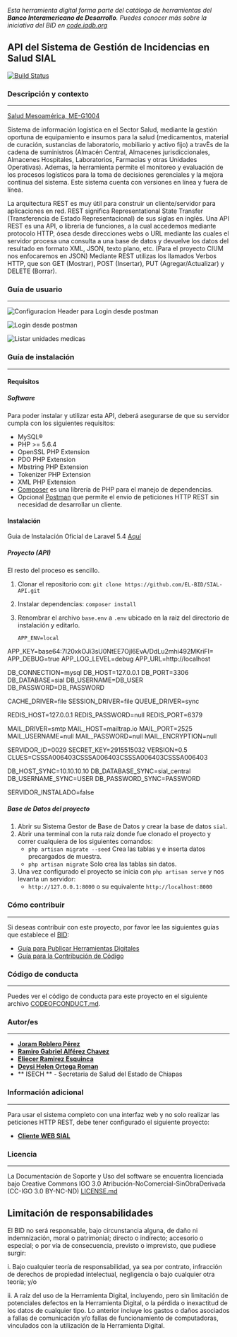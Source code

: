 *Esta herramienta digital forma parte del catálogo de herramientas del **Banco Interamericano de Desarrollo**. Puedes conocer más sobre la iniciativa del BID en [code.iadb.org](https://code.iadb.org)*

## API del Sistema de Gestión de Incidencias en Salud SIAL

[![Build Status](https://travis-ci.org/EL-BID/SIAL-API.svg?branch=master)](https://travis-ci.org/EL-BID/SIAL-API)

### Descripción y contexto
---
[Salud Mesoamérica, ME-G1004](https://www.iadb.org/en/project/ME-G1004 )

Sistema de información logística en el Sector Salud, mediante la gestión oportuna de equipamiento e insumos para la salud (medicamentos, material de curación, sustancias de laboratorio, mobiliario y activo fijo) a travÈs de la cadena de suministros (Almacén Central, Almacenes jurisdiccionales, Almacenes Hospitales, Laboratorios, Farmacias y otras Unidades Operativas). Ademas, la herramienta permite el monitoreo y evaluación de los procesos logísticos para la toma de decisiones gerenciales y la mejora continua del sistema. Este sistema cuenta con versiones en línea y fuera de línea.

La arquitectura REST es muy útil para construir un cliente/servidor para aplicaciones en red. REST significa Representational State Transfer (Transferencia de Estado Representacional) de sus siglas en inglés. Una API REST es una API, o librería de funciones, a la cual accedemos mediante protocolo HTTP, ósea desde direcciones webs o URL mediante las cuales el servidor procesa una consulta a una base de datos y devuelve los datos del resultado en formato XML, JSON, texto plano, etc. (Para el proyecto CIUM nos enfocaremos en JSON) Mediante REST utilizas los llamados Verbos HTTP, que son GET (Mostrar), POST (Insertar), PUT (Agregar/Actualizar) y DELETE (Borrar).

### Guía de usuario
---

![Configuracion Header para Login desde postman](https://github.com/EL-BID/SIAL-API/blob/master/public/img/LoginHeader.png)

![Login desde postman](https://github.com/EL-BID/SIAL-API/blob/master/public/img/LoginUser.png)

![Listar unidades medicas](https://github.com/EL-BID/SIAL-API/blob/master/public/img/ListaUnidadesMedicas.png)

### Guía de instalación
---
#### Requisitos
##### Software
Para poder instalar y utilizar esta API, deberá asegurarse de que su servidor cumpla con los siguientes requisitos:
* MySQL®
* PHP >= 5.6.4
* OpenSSL PHP Extension
* PDO PHP Extension
* Mbstring PHP Extension
* Tokenizer PHP Extension
* XML PHP Extension
* [Composer](https://getcomposer.org/) es una librería de PHP para el manejo de dependencias.
* Opcional [Postman](https://www.getpostman.com/) que permite el envío de peticiones HTTP REST sin necesidad de desarrollar un cliente.

#### Instalación
Guia de Instalación Oficial de Laravel 5.4 [Aquí](https://laravel.com/docs/5.4/installation)
##### Proyecto (API)
El resto del proceso es sencillo.
1. Clonar el repositorio con: `git clone https://github.com/EL-BID/SIAL-API.git`
2. Instalar dependencias: `composer install`
3. Renombrar el archivo `base.env` a `.env` ubicado en la raiz del directorio de instalación y editarlo.
       
       APP_ENV=local
APP_KEY=base64:7I20xkOJi3sU0NtEE7Ojl6EvA/DdLu2mhi492MKriFI=
APP_DEBUG=true
APP_LOG_LEVEL=debug
APP_URL=http://localhost

DB_CONNECTION=mysql
DB_HOST=127.0.0.1
DB_PORT=3306
DB_DATABASE=sial
DB_USERNAME=DB_USER
DB_PASSWORD=DB_PASSWORD

CACHE_DRIVER=file
SESSION_DRIVER=file
QUEUE_DRIVER=sync

REDIS_HOST=127.0.0.1
REDIS_PASSWORD=null
REDIS_PORT=6379

MAIL_DRIVER=smtp
MAIL_HOST=mailtrap.io
MAIL_PORT=2525
MAIL_USERNAME=null
MAIL_PASSWORD=null
MAIL_ENCRYPTION=null

SERVIDOR_ID=0029
SECRET_KEY=2915515032
VERSION=0.5
CLUES=CSSSA006403CSSSA006403CSSSA006403CSSSA006403

DB_HOST_SYNC=10.10.10.10
DB_DATABASE_SYNC=sial_central
DB_USERNAME_SYNC=USER
DB_PASSWORD_SYNC=PASSWORD


SERVIDOR_INSTALADO=false

       
  

##### Base de Datos del proyecto
1. Abrir su Sistema Gestor de Base de Datos y crear la base de datos `sial`.
2. Abrir una terminal con la ruta raiz donde fue clonado el proyecto y correr cualquiera de los siguientes comandos:
    * `php artisan migrate --seed` Crea las tablas y e inserta datos precargados de muestra.
    * `php artisan migrate` Solo crea las tablas sin datos.
3. Una vez configurado el proyecto se inicia con `php artisan serve` y nos levanta un servidor: 
    * `http://127.0.0.1:8000` o su equivalente `http://localhost:8000`

### Cómo contribuir
---
Si deseas contribuir con este proyecto, por favor lee las siguientes guías que establece el [BID](https://www.iadb.org/es "BID"):

* [Guía para Publicar Herramientas Digitales](https://el-bid.github.io/guia-de-publicacion/ "Guía para Publicar") 
* [Guía para la Contribución de Código](https://github.com/EL-BID/Plantilla-de-repositorio/blob/master/CONTRIBUTING.md "Guía de Contribución de Código")

### Código de conducta 
---
Puedes ver el código de conducta para este proyecto en el siguiente archivo [CODEOFCONDUCT.md](https://github.com/EL-BID/SIAL-API/blob/master/CODEOFCONDUCT.md).

### Autor/es
---
* **[Joram Roblero Pérez](https://github.com/joramdeveloper  "Github")**   
* **[Ramiro Gabriel Alférez Chavez](mailto:ramiro.alferez@gmail.com "Correo electrónico")**
* **[Eliecer Ramirez Esquinca](https://github.com/checherman "Github")**
* **[Deysi Helen Ortega Roman](https://github.com/deysukiz "Github")**
* ** ISECH ** - Secretaria de Salud del Estado de Chiapas 

### Información adicional
---
Para usar el sistema completo con una interfaz web y no solo realizar las peticiones HTTP REST, debe tener configurado el siguiente proyecto:
* **[Cliente WEB SIAL](https://github.com/EL-BID/SIAL-cliente "Proyecto WEB que complementa el sistema")**

### Licencia 
---
La Documentación de Soporte y Uso del software se encuentra licenciada bajo Creative Commons IGO 3.0 Atribución-NoComercial-SinObraDerivada (CC-IGO 3.0 BY-NC-ND)  [LICENSE.md](https://github.com/EL-BID/SIAL-API/blob/master/LICENSE.md)

## Limitación de responsabilidades

El BID no será responsable, bajo circunstancia alguna, de daño ni indemnización, moral o patrimonial; directo o indirecto; accesorio o especial; o por vía de consecuencia, previsto o imprevisto, que pudiese surgir:

i. Bajo cualquier teoría de responsabilidad, ya sea por contrato, infracción de derechos de propiedad intelectual, negligencia o bajo cualquier otra teoría; y/o

ii. A raíz del uso de la Herramienta Digital, incluyendo, pero sin limitación de potenciales defectos en la Herramienta Digital, o la pérdida o inexactitud de los datos de cualquier tipo. Lo anterior incluye los gastos o daños asociados a fallas de comunicación y/o fallas de funcionamiento de computadoras, vinculados con la utilización de la Herramienta Digital.
